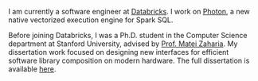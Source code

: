 I am currently a software engineer at [Databricks](https://www.databricks.com).
I work on [Photon](https://www.databricks.com/product/photon), a new native
vectorized execution engine for Spark SQL.

Before joining Databricks, I was a Ph.D. student in the Computer Science
department at Stanford University, advised by [Prof. Matei
Zaharia](https://cs.stanford.edu/~matei/). My dissertation work focused on
designing new interfaces for efficient software library composition on modern
hardware. The full dissertation is available
[here](https://searchworks.stanford.edu/view/13595445).
